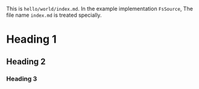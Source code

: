 This is `hello/world/index.md`. In the example implementation `FsSource`, The file name `index.md` is treated specially.

# Heading 1

## Heading 2

### Heading 3
